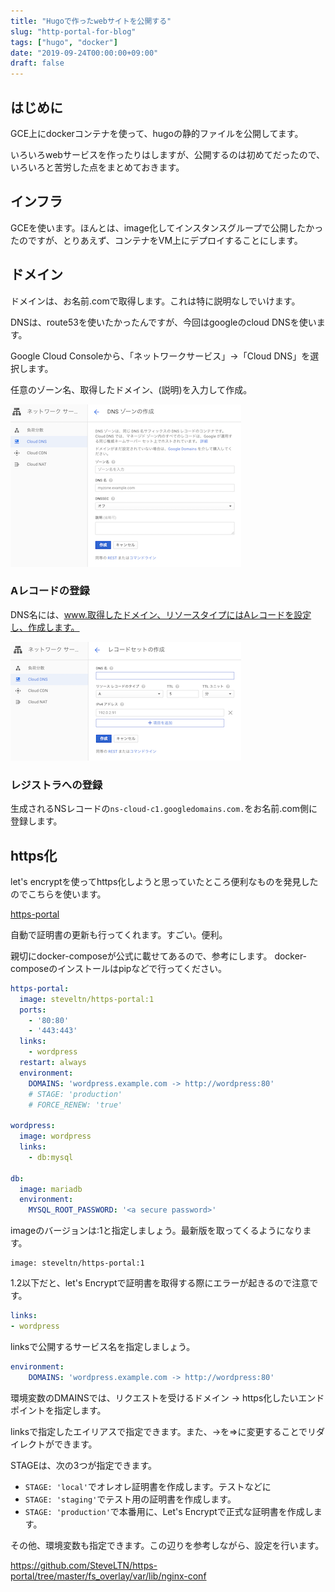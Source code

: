 ```yaml
---
title: "Hugoで作ったwebサイトを公開する"
slug: "http-portal-for-blog"
tags: ["hugo", "docker"]
date: "2019-09-24T00:00:00+09:00"
draft: false
---
```


## はじめに
GCE上にdockerコンテナを使って、hugoの静的ファイルを公開してます。

いろいろwebサービスを作ったりはしますが、公開するのは初めてだったので、いろいろと苦労した点をまとめておきます。

## インフラ
GCEを使います。ほんとは、image化してインスタンスグループで公開したかったのですが、とりあえず、コンテナをVM上にデプロイすることにします。

## ドメイン
ドメインは、お名前.comで取得します。これは特に説明なしでいけます。

DNSは、route53を使いたかったんですが、今回はgoogleのcloud DNSを使います。

Google Cloud Consoleから、「ネットワークサービス」→「Cloud DNS」を選択します。

任意のゾーン名、取得したドメイン、(説明)を入力して作成。

![cloud-dns-register](../../../images/cloud-dns-register.png)

### Aレコードの登録
DNS名には、www.取得したドメイン、リソースタイプにはAレコードを設定し、作成します。

![cloud-dns-Arecord-register](../../../images/cloud-dns-Arecord-register.png)

### レジストラへの登録
生成されるNSレコードの`ns-cloud-c1.googledomains.com.`をお名前.com側に登録します。

## https化
let's encryptを使ってhttps化しようと思っていたところ便利なものを発見したのでこちらを使います。

[https-portal](https://github.com/SteveLTN/https-portal)

自動で証明書の更新も行ってくれます。すごい。便利。

親切にdocker-composeが公式に載せてあるので、参考にします。
docker-composeのインストールはpipなどで行ってください。

```yaml
https-portal:
  image: steveltn/https-portal:1
  ports:
    - '80:80'
    - '443:443'
  links:
    - wordpress
  restart: always
  environment:
    DOMAINS: 'wordpress.example.com -> http://wordpress:80'
    # STAGE: 'production'
    # FORCE_RENEW: 'true'

wordpress:
  image: wordpress
  links:
    - db:mysql

db:
  image: mariadb
  environment:
    MYSQL_ROOT_PASSWORD: '<a secure password>'
```

imageのバージョンは:1と指定しましょう。最新版を取ってくるようになります。

```
image: steveltn/https-portal:1
```

1.2以下だと、let's Encryptで証明書を取得する際にエラーが起きるので注意です。

```yaml
links:
- wordpress
```
linksで公開するサービス名を指定しましょう。


```yaml
environment:
	DOMAINS: 'wordpress.example.com -> http://wordpress:80'
```
環境変数のDMAINSでは、リクエストを受けるドメイン -> https化したいエンドポイントを指定します。

linksで指定したエイリアスで指定できます。また、->を=>に変更することでリダイレクトができます。


STAGEは、次の3つが指定できます。

- `STAGE: 'local'`でオレオレ証明書を作成します。テストなどに
- `STAGE: 'staging'`でテスト用の証明書を作成します。
- `STAGE: 'production'`で本番用に、Let's Encryptで正式な証明書を作成します。


その他、環境変数も指定できます。この辺りを参考しながら、設定を行います。

https://github.com/SteveLTN/https-portal/tree/master/fs_overlay/var/lib/nginx-conf


